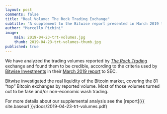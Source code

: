 ```yaml
---
layout: post
comments: false
title: "Real Volume: The Rock Trading Exchange"
subtitle: "A supplement to the Bitwise report presented in March 2019 to SEC"
author: "Marcello Pichini"
image:
    main: 2019-04-23-trt-volumes.jpg
    thumb: 2019-04-23-trt-volumes-thumb.jpg
published: true
---
```


We have analyzed the trading volumes reported by [_The Rock Trading_](http://www.therocktrading.com/) exchange and found them to be credible, according to the criteria used by [Bitwise Investments](https://www.bitwiseinvestments.com/) in their [March 2019 report](http://www.sec.gov/comments/sr-nysearca-2019-01/srnysearca201901-5164833-183434.pdf) to SEC.

Bitwise investigated the real liquidity of the Bitcoin market,
covering the 81 “top” Bitcoin exchanges by reported volume.
Most of those volumes turned out to be fake
and/or non-economic wash trading.

For more details about our supplemental analysis see the
[report]({{ site.baseurl }}/docs/2019-04-23-trt-volumes.pdf)
